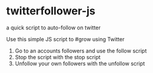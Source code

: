 # twitterfollower-js
a quick script to auto-follow on twitter

Use this simple JS script to #grow using Twitter

1. Go to an accounts followers and use the follow script
2. Stop the script with the stop script
3. Unfollow your own followers with the unfollow script
